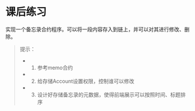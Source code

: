 # 课后练习
实现一个备忘录合约程序。可以将一段内容存入到链上，并可以对其进行修改、删除。

> 提示：
> * 1. 参考memo合约
> * 2. 给存储Account设置权限，控制谁可以修改
> * 3. 设计好存储备忘录的元数据，使得前端展示可以按照时间、标题排序